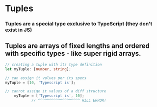 # Tuples

### Tuples are a special type exclusive to TypeScript (they don't exist in JS)


## Tuples are arrays of fixed lengths and ordered with specific types - like super rigid arrays.

```ts 
// creating a tuple with its type definition
let myTuple: [number, string];

// can assign it values per its specs
myTuple = [10, 'Typescript is'];

// cannot assign it values of a diff structure
    myTuple = ['Typescript is', 10];
            // ^^^^^^^^^^^^^^^^^^^ WILL ERROR!


```